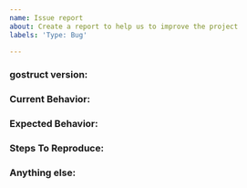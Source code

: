 ```yaml
---
name: Issue report
about: Create a report to help us to improve the project
labels: 'Type: Bug'

---
```


<!-- 
1. Please search to see if an issue already exists for the bug you encountered.
2. For support requests, FAQs or "How to" questions, please use the GitHub Discussions section instead - https://github.com/projectdiscovery/gostruct/discussions or
3. Join our discord server at https://discord.gg/projectdiscovery and post the question on the server.
-->

<!-- ISSUES MISSING IMPORTANT INFORMATION MAY BE CLOSED WITHOUT INVESTIGATION. -->

### gostruct version:
<!-- You can find current version of gostruct with "gostruct -version" -->
<!-- We only accept issues that are reproducible on the latest version of gostruct. -->
<!-- You can find the latest version of project at https://github.com/projectdiscovery/gostruct/releases/ -->

### Current Behavior:
<!-- A concise description of what you're experiencing. -->

### Expected Behavior:
<!-- A concise description of what you expected to happen. -->

### Steps To Reproduce:
<!--
Example: steps to reproduce the behavior:
1. Run 'gostruct ..'
2. See error...
-->


### Anything else:
<!-- Links? References? Screnshots? Anything that will give us more context about the issue that you are encountering! -->